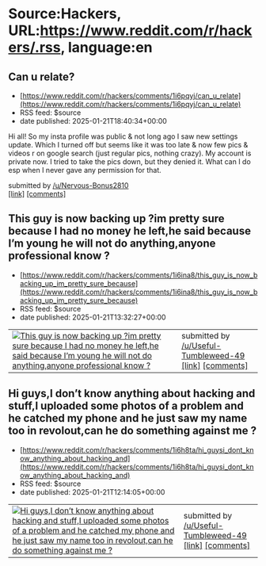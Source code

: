 # Source:Hackers, URL:https://www.reddit.com/r/hackers/.rss, language:en

## Can u relate?
 - [https://www.reddit.com/r/hackers/comments/1i6pqyj/can_u_relate](https://www.reddit.com/r/hackers/comments/1i6pqyj/can_u_relate)
 - RSS feed: $source
 - date published: 2025-01-21T18:40:34+00:00

<!-- SC_OFF --><div class="md"><p>Hi all! So my insta profile was public &amp; not long ago I saw new settings update. Which I turned off but seems like it was too late &amp; now few pics &amp; videos r on google search (just regular pics, nothing crazy). My account is private now. I tried to take the pics down, but they denied it. What can I do esp when I never gave any permission for that.</p> </div><!-- SC_ON --> &#32; submitted by &#32; <a href="https://www.reddit.com/user/Nervous-Bonus2810"> /u/Nervous-Bonus2810 </a> <br/> <span><a href="https://www.reddit.com/r/hackers/comments/1i6pqyj/can_u_relate/">[link]</a></span> &#32; <span><a href="https://www.reddit.com/r/hackers/comments/1i6pqyj/can_u_relate/">[comments]</a></span>

## This guy is now backing up ?im pretty sure because I had no money he left,he said because I’m young he will not do anything,anyone professional know ?
 - [https://www.reddit.com/r/hackers/comments/1i6ina8/this_guy_is_now_backing_up_im_pretty_sure_because](https://www.reddit.com/r/hackers/comments/1i6ina8/this_guy_is_now_backing_up_im_pretty_sure_because)
 - RSS feed: $source
 - date published: 2025-01-21T13:32:27+00:00

<table> <tr><td> <a href="https://www.reddit.com/r/hackers/comments/1i6ina8/this_guy_is_now_backing_up_im_pretty_sure_because/"> <img src="https://preview.redd.it/25v86zghncee1.jpeg?width=640&amp;crop=smart&amp;auto=webp&amp;s=e1405dae3e9ee2be118abce9b50149a5fc17bd33" alt="This guy is now backing up ?im pretty sure because I had no money he left,he said because I’m young he will not do anything,anyone professional know ?" title="This guy is now backing up ?im pretty sure because I had no money he left,he said because I’m young he will not do anything,anyone professional know ?" /> </a> </td><td> &#32; submitted by &#32; <a href="https://www.reddit.com/user/Useful-Tumbleweed-49"> /u/Useful-Tumbleweed-49 </a> <br/> <span><a href="https://i.redd.it/25v86zghncee1.jpeg">[link]</a></span> &#32; <span><a href="https://www.reddit.com/r/hackers/comments/1i6ina8/this_guy_is_now_backing_up_im_pretty_sure_because/">[comments]</a></span> </td></tr></table>

## Hi guys,I don’t know anything about hacking and stuff,I uploaded some photos of a problem and he catched my phone and he just saw my name too in revolout,can he do something against me ?
 - [https://www.reddit.com/r/hackers/comments/1i6h8ta/hi_guysi_dont_know_anything_about_hacking_and](https://www.reddit.com/r/hackers/comments/1i6h8ta/hi_guysi_dont_know_anything_about_hacking_and)
 - RSS feed: $source
 - date published: 2025-01-21T12:14:05+00:00

<table> <tr><td> <a href="https://www.reddit.com/r/hackers/comments/1i6h8ta/hi_guysi_dont_know_anything_about_hacking_and/"> <img src="https://preview.redd.it/kli56w2i9cee1.jpeg?width=640&amp;crop=smart&amp;auto=webp&amp;s=5555f840c8544720f704d0bbab67ac1673458677" alt="Hi guys,I don’t know anything about hacking and stuff,I uploaded some photos of a problem and he catched my phone and he just saw my name too in revolout,can he do something against me ?" title="Hi guys,I don’t know anything about hacking and stuff,I uploaded some photos of a problem and he catched my phone and he just saw my name too in revolout,can he do something against me ?" /> </a> </td><td> &#32; submitted by &#32; <a href="https://www.reddit.com/user/Useful-Tumbleweed-49"> /u/Useful-Tumbleweed-49 </a> <br/> <span><a href="https://i.redd.it/kli56w2i9cee1.jpeg">[link]</a></span> &#32; <span><a href="https://www.reddit.com/r/hackers/comments/1i6h8ta/hi_guysi_dont_know_anything_about_hacking_and/">[comments]</a></s

